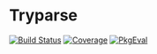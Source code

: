 # Tryparse

[![Build Status](https://github.com/thofma/Tryparse.jl/actions/workflows/CI.yml/badge.svg?branch=main)](https://github.com/thofma/Tryparse.jl/actions/workflows/CI.yml?query=branch%3Amain)
[![Coverage](https://codecov.io/gh/thofma/Tryparse.jl/branch/main/graph/badge.svg)](https://codecov.io/gh/thofma/Tryparse.jl)
[![PkgEval](https://JuliaCI.github.io/NanosoldierReports/pkgeval_badges/T/Tryparse.svg)](https://JuliaCI.github.io/NanosoldierReports/pkgeval_badges/T/Tryparse.html)
